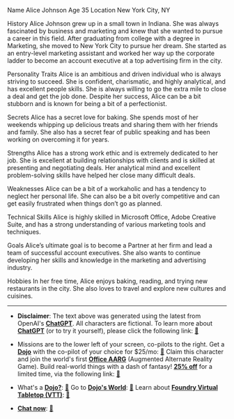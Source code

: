 Name Alice Johnson
Age 35
Location New York City, NY

History
Alice Johnson grew up in a small town in Indiana. She was always fascinated by business and marketing and knew that she wanted to pursue a career in this field. After graduating from college with a degree in Marketing, she moved to New York City to pursue her dream. She started as an entry-level marketing assistant and worked her way up the corporate ladder to become an account executive at a top advertising firm in the city.

Personality Traits
Alice is an ambitious and driven individual who is always striving to succeed. She is confident, charismatic, and highly analytical, and has excellent people skills. She is always willing to go the extra mile to close a deal and get the job done. Despite her success, Alice can be a bit stubborn and is known for being a bit of a perfectionist.

Secrets
Alice has a secret love for baking. She spends most of her weekends whipping up delicious treats and sharing them with her friends and family. She also has a secret fear of public speaking and has been working on overcoming it for years.

Strengths
Alice has a strong work ethic and is extremely dedicated to her job. She is excellent at building relationships with clients and is skilled at presenting and negotiating deals. Her analytical mind and excellent problem-solving skills have helped her close many difficult deals.

Weaknesses
Alice can be a bit of a workaholic and has a tendency to neglect her personal life. She can also be a bit overly competitive and can get easily frustrated when things don’t go as planned.

Technical Skills
Alice is highly skilled in Microsoft Office, Adobe Creative Suite, and has a strong understanding of various marketing tools and techniques.

Goals
Alice’s ultimate goal is to become a Partner at her firm and lead a team of successful account executives. She also wants to continue developing her skills and knowledge in the marketing and advertising industry.

Hobbies
In her free time, Alice enjoys baking, reading, and trying new restaurants in the city. She also loves to travel and explore new cultures and cuisines.
 

---
* **Disclaimer**: The text above was generated using the latest from OpenAI's [**ChatGPT**](https://openai.com/blog/chatgpt/).  All characters are fictional.  To learn more about [**ChatGPT**](https://openai.com/blog/chatgpt/) (or to try it yourself), please click the following link: [:closed_book:](https://openai.com/blog/chatgpt/)

* Missions are to the lower left of your screen, co-pilots to the right. Get a [**Dojo**](https://workmates.live/marketplace) with the co-pilot of your choice for $25/mo: [:green_book:](https://workmates.live/marketplace) Claim this character and join the world's first [**Office AARG**](https://dojos.world) (Augmented Alternate Reality Game). Build real-world things with a dash of fantasy! [**25% off**](https://blog.workmates.live/deal-on-a-dojo) for a limited time, via the following link: [:green_book:](https://blog.workmates.live/deal-on-a-dojo) 

* What's a [**Dojo?**](https://workdojos.com): [:blue_book:](https://workdojos.com)  Go to [**Dojo's World**](https://dojos.world): [:blue_book:](https://dojos.world)  Learn about [**Foundry Virtual Tabletop (VTT)**](https://foundryvtt.com): [:closed_book:](https://foundryvtt.com/)

* [**Chat now**](https://chat.workmates.live/channel/support): [:ledger:](https://chat.workmates.live/channel/support)